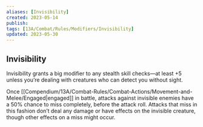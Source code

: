 ```yaml
---
aliases: [Invisibility]
created: 2023-05-14
publish: 
tags: [13A/Combat/Rules/Modifiers/Invisibility]
updated: 2023-05-30
---
```


## Invisibility

Invisibility grants a big modifier to any stealth skill checks—at least +5 unless you’re dealing with creatures who can detect you without sight.

Once [[Compendium/13A/Combat-Rules/Combat-Actions/Movement-and-Melee/Engaged|engaged]] in battle, attacks against invisible enemies have a 50% chance to miss completely, before the attack roll. Attacks that miss in this fashion don’t deal any damage or have effects on the invisible creature, though other effects on a miss might occur. 